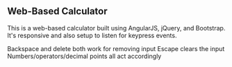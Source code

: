 ## Web-Based Calculator
This is a web-based calculator built using AngularJS, jQuery, and Bootstrap. It's responsive and also setup to listen for keypress events.

Backspace and delete both work for removing input
Escape clears the input
Numbers/operators/decimal points all act accordingly